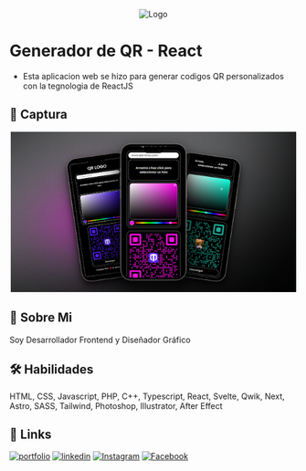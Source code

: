 <p align="center">
	<img src="https://i.postimg.cc/rpjf1ZZF/logo-svg.png" alt="Logo" width="500"/>
</p>

# Generador de QR - React

- Esta aplicacion web se hizo para generar codigos QR personalizados con la tegnologia de ReactJS

## 📸 Captura

<p align="center">
	<img src="public/screen.png" alt="Generador de QR Screenshot" width="500"/>
</p>

## 🚀 Sobre Mi
Soy Desarrollador Frontend y Diseñador Gráfico


## 🛠 Habilidades
HTML, CSS, Javascript, PHP, C++, Typescript, React, Svelte, Qwik, Next, Astro, SASS, Tailwind, Photoshop, Illustrator, After Effect


## 🔗 Links
[![portfolio](https://img.shields.io/badge/my_web_page-000?style=for-the-badge&logo=ko-fi&logoColor=white)](https://marcosbonilla.ml/) [![linkedin](https://img.shields.io/badge/linkedin-0A66C2?style=for-the-badge&logo=linkedin&logoColor=white)](https://www.linkedin.com/max29xd) [![Instagram](https://img.shields.io/badge/instagram-DE425E?style=for-the-badge&logo=instagram&logoColor=white)](https://instagram.com/marcos_lbb) [![Facebook](https://img.shields.io/badge/facebook-4267B2?style=for-the-badge&logo=facebook&logoColor=white)](https://facebook.com/marcoslbb/)
